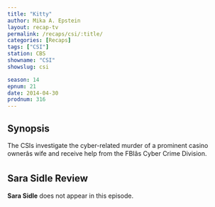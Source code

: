 ```yaml
---
title: "Kitty"
author: Mika A. Epstein
layout: recap-tv
permalink: /recaps/csi/:title/
categories: [Recaps]
tags: ["CSI"]
station: CBS
showname: "CSI"
showslug: csi

season: 14  
epnum: 21  
date: 2014-04-30
prodnum: 316  
---
```


## Synopsis

The CSIs investigate the cyber-related murder of a prominent casino ownerâs wife and receive help from the FBIâs Cyber Crime Division.

## Sara Sidle Review

**Sara Sidle** does not appear in this episode.
